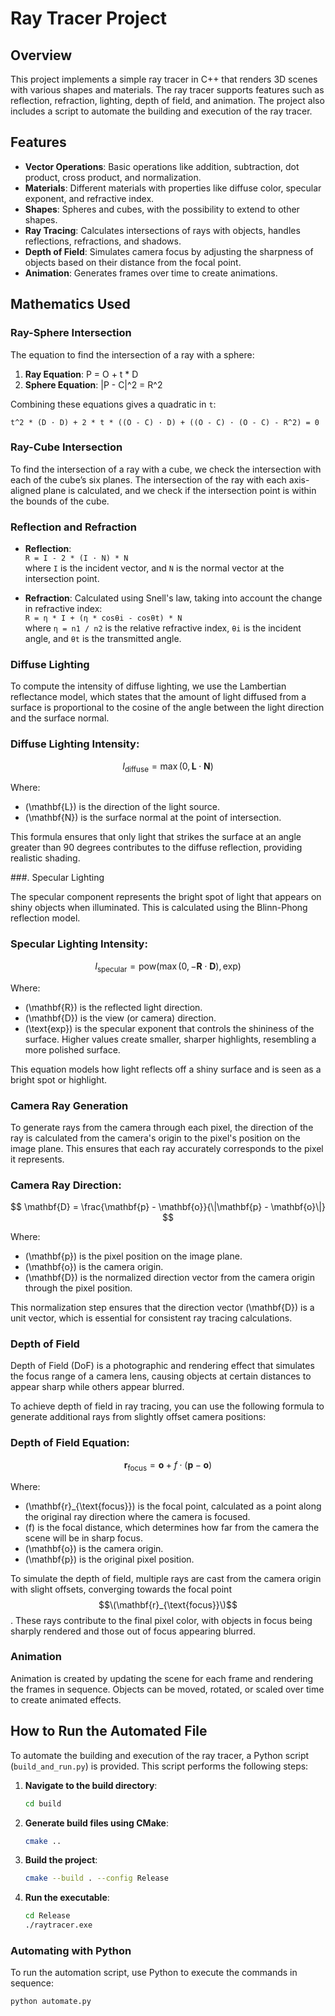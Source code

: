 # Ray Tracer Project

## Overview

This project implements a simple ray tracer in C++ that renders 3D scenes with various shapes and materials. The ray tracer supports features such as reflection, refraction, lighting, depth of field, and animation. The project also includes a script to automate the building and execution of the ray tracer.

## Features

- **Vector Operations**: Basic operations like addition, subtraction, dot product, cross product, and normalization.
- **Materials**: Different materials with properties like diffuse color, specular exponent, and refractive index.
- **Shapes**: Spheres and cubes, with the possibility to extend to other shapes.
- **Ray Tracing**: Calculates intersections of rays with objects, handles reflections, refractions, and shadows.
- **Depth of Field**: Simulates camera focus by adjusting the sharpness of objects based on their distance from the focal point.
- **Animation**: Generates frames over time to create animations.

## Mathematics Used


### Ray-Sphere Intersection

The equation to find the intersection of a ray with a sphere:

1. **Ray Equation**: P = O + t * D  
2. **Sphere Equation**: |P - C|^2 = R^2  

Combining these equations gives a quadratic in `t`:

`t^2 * (D · D) + 2 * t * ((O - C) · D) + ((O - C) · (O - C) - R^2) = 0`

### Ray-Cube Intersection

To find the intersection of a ray with a cube, we check the intersection with each of the cube’s six planes. The intersection of the ray with each axis-aligned plane is calculated, and we check if the intersection point is within the bounds of the cube.

### Reflection and Refraction

- **Reflection**:  
  `R = I - 2 * (I · N) * N`  
  where `I` is the incident vector, and `N` is the normal vector at the intersection point.

- **Refraction**: Calculated using Snell's law, taking into account the change in refractive index:  
  `R = η * I + (η * cosθi - cosθt) * N`  
  where `η = n1 / n2` is the relative refractive index, `θi` is the incident angle, and `θt` is the transmitted angle.


### Diffuse Lighting

To compute the intensity of diffuse lighting, we use the Lambertian reflectance model, which states that the amount of light diffused from a surface is proportional to the cosine of the angle between the light direction and the surface normal.

### Diffuse Lighting Intensity:

$$
I_{\text{diffuse}} = \max(0, \mathbf{L} \cdot \mathbf{N})
$$

Where:

- \(\mathbf{L}\) is the direction of the light source.
- \(\mathbf{N}\) is the surface normal at the point of intersection.

This formula ensures that only light that strikes the surface at an angle greater than 90 degrees contributes to the diffuse reflection, providing realistic shading.

###. Specular Lighting

The specular component represents the bright spot of light that appears on shiny objects when illuminated. This is calculated using the Blinn-Phong reflection model.

### Specular Lighting Intensity:

$$
I_{\text{specular}} = \text{pow}(\max(0, -\mathbf{R} \cdot \mathbf{D}), \text{exp})
$$

Where:

- \(\mathbf{R}\) is the reflected light direction.
- \(\mathbf{D}\) is the view (or camera) direction.
- \(\text{exp}\) is the specular exponent that controls the shininess of the surface. Higher values create smaller, sharper highlights, resembling a more polished surface.

This equation models how light reflects off a shiny surface and is seen as a bright spot or highlight.

### Camera Ray Generation

To generate rays from the camera through each pixel, the direction of the ray is calculated from the camera's origin to the pixel's position on the image plane. This ensures that each ray accurately corresponds to the pixel it represents.

### Camera Ray Direction:

$$
\mathbf{D} = \frac{\mathbf{p} - \mathbf{o}}{\|\mathbf{p} - \mathbf{o}\|}
$$

Where:

- \(\mathbf{p}\) is the pixel position on the image plane.
- \(\mathbf{o}\) is the camera origin.
- \(\mathbf{D}\) is the normalized direction vector from the camera origin through the pixel position.

This normalization step ensures that the direction vector \(\mathbf{D}\) is a unit vector, which is essential for consistent ray tracing calculations.

### Depth of Field

Depth of Field (DoF) is a photographic and rendering effect that simulates the focus range of a camera lens, causing objects at certain distances to appear sharp while others appear blurred.

To achieve depth of field in ray tracing, you can use the following formula to generate additional rays from slightly offset camera positions:

### Depth of Field Equation:

$$
\mathbf{r}_{\text{focus}} = \mathbf{o} + f \cdot (\mathbf{p} - \mathbf{o})
$$

Where:

- \(\mathbf{r}_{\text{focus}}\) is the focal point, calculated as a point along the original ray direction where the camera is focused.
- \(f\) is the focal distance, which determines how far from the camera the scene will be in sharp focus.
- \(\mathbf{o}\) is the camera origin.
- \(\mathbf{p}\) is the original pixel position.

To simulate the depth of field, multiple rays are cast from the camera origin with slight offsets, converging towards the focal point $$\(\mathbf{r}_{\text{focus}}\)$$. These rays contribute to the final pixel color, with objects in focus being sharply rendered and those out of focus appearing blurred.


### Animation

Animation is created by updating the scene for each frame and rendering the frames in sequence. Objects can be moved, rotated, or scaled over time to create animated effects.

## How to Run the Automated File

To automate the building and execution of the ray tracer, a Python script (`build_and_run.py`) is provided. This script performs the following steps:

1. **Navigate to the build directory**:
    ```bash
    cd build
    ```

2. **Generate build files using CMake**:
    ```bash
    cmake ..
    ```

3. **Build the project**:
    ```bash
    cmake --build . --config Release
    ```

4. **Run the executable**:
    ```bash
    cd Release
    ./raytracer.exe
    ```

### Automating with Python

To run the automation script, use Python to execute the commands in sequence:


```bash
python automate.py
```
